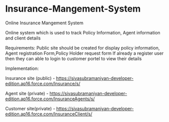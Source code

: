 # Insurance-Mangement-System
Online Insurance Mangement System

Online system which is used to track Policy Information, Agent information and client details 

Requirements:
  Public site should be created for display policy information, Agent registration Form,Policy Holder request form
  If already a register user then they can able to login to customer portel to view their details

Implementation:

Insurance site (public) - https://sivasubramaniyan-developer-edition.ap16.force.com/Insurance/s/ 

Agent site (private)    - https://sivasubramaniyan-developer-edition.ap16.force.com/InsuranceAgents/s/

Customer site(private)  - https://sivasubramaniyan-developer-edition.ap16.force.com/InsuranceClient/s/

